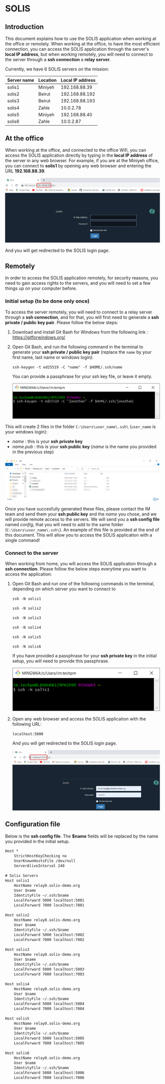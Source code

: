 # SOLIS

## Introduction

This document explains how to use the SOLIS application when working at the office or remotely.
When working at the office, to have the most efficient connection, you can access the SOLIS application through the server's **local IP address**, but when working remotely, you will need to connect to the server through a **ssh connection** a **relay server**.

Currently, we have 6 SOLIS servers on the mission:

| Server name | Location | Local IP address |
| ----------- | -------- | ---------------- |
| solis1      | Miniyeh  | 192.168.88.39    |
| solis2      | Beirut   | 192.168.88.192   |
| solis3      | Beirut   | 192.168.88.193   |
| solis4      | Zahle    | 10.0.2.78        |
| solis5      | Miniyeh  | 192.168.88.40    |
| solis6      | Zahle    | 10.0.2.87        |

## At the office

When working at the office, and connected to the office Wifi, you can access the SOLIS application directly by typing in the **local IP address** of the server in any web browser.
For example, if you are at the Miniyeh office, you can connect to **solis1** by opening any web browser and entering the URL **192.168.88.39**.

![Connect from local IP](connect_to_solis_1.png "Connect from local IP")

And you will get redirected to the SOLIS login page.

## Remotely

In order to access the SOLIS application remotely, for security reasons, you need to gain access rights to the servers, and you will need to set a few things up on your computer before.

### Initial setup (to be done only once)

To access the server remotely, you will need to connect to a relay server through a **ssh connection**, and for that, you will first need to generate a **ssh private / public key pair**.
Please follow the below steps:

1. Download and install Git Bash for Windows from the following link : <https://gitforwindows.org/>
2. Open Git Bash, and run the following command in the terminal to generate your **ssh private / public key pair** (replace the `name` by your first name, last name or windows login):

   `ssh-keygen -t ed25519 -C "name" -f $HOME/.ssh/name`

   You can provide a passphrase for your ssh key file, or leave it empty.

   ![Generate a ssh key pair](connect_to_solis_2.png "Generate a ssh key pair")

This will create 2 files in the folder `C:\Users\user_name\.ssh\` (`user_name` is your windows login):

- _name_ : this is your **ssh private key**
- _name.pub_ : this is your **ssh public key**
  (_name_ is the name you provided in the previous step)

![Generated ssh key pairs](connect_to_solis_3.png "Generated ssh key pairs")

Once you have succesfully generated these files, please contact the IM team and send them your **ssh public key** and the _name_ you chose, and we will provide remote access to the servers.
We will send you a **ssh config file** named _config_, that you will need to add to the same folder (`C:\Users\user_name\.ssh\`). An example of this file is provided at the end of this document.
This will allow you to access the SOLIS application with a single command!

### Connect to the server

When working from home, you will access the SOLIS application through a **ssh connection**. Please follow the below steps everytime you want to access the application:

1. Open Git Bash and run one of the following commands in the terminal, depending on which server you want to connect to

   `ssh -N solis1`

   `ssh -N solis2`

   `ssh -N solis3`

   `ssh -N solis4`

   `ssh -N solis5`

   `ssh -N solis6`

   If you have provided a passphrase for your **ssh private key** in the initial setup, you will need to provide this passphrase.

   ![Connect to the server](connect_to_solis_4.png "Connect to the server")

2. Open any web browser and access the SOLIS application with the following URL:

   `localhost:5000`

   And you will get redirected to the SOLIS login page.

   ![Connect to SOLIS](connect_to_solis_5.png "Connect to SOLIS")

## Configuration file

Below is the **ssh config file**. The **$name** fields will be replaced by the name you provided in the initial setup.

```
Host *
    StrictHostKeyChecking no
    UserKnownHostsFile /dev/null
    ServerAliveInterval 240

# Solis Servers
Host solis1
    HostName relay0.solis-demo.org
    User $name
    IdentityFile ~/.ssh/$name
    LocalForward 5000 localhost:5001
    LocalForward 7000 localhost:7001

Host solis2
    HostName relay0.solis-demo.org
    User $name
    IdentityFile ~/.ssh/$name
    LocalForward 5000 localhost:5002
    LocalForward 7000 localhost:7002

Host solis3
    HostName relay0.solis-demo.org
    User $name
    IdentityFile ~/.ssh/$name
    LocalForward 5000 localhost:5003
    LocalForward 7000 localhost:7003

Host solis4
    HostName relay0.solis-demo.org
    User $name
    IdentityFile ~/.ssh/$name
    LocalForward 5000 localhost:5004
    LocalForward 7000 localhost:7004

Host solis5
    HostName relay0.solis-demo.org
    User $name
    IdentityFile ~/.ssh/$name
    LocalForward 5000 localhost:5005
    LocalForward 7000 localhost:7005

Host solis6
    HostName relay0.solis-demo.org
    User $name
    IdentityFile ~/.ssh/$name
    LocalForward 5000 localhost:5006
    LocalForward 7000 localhost:7006
```
